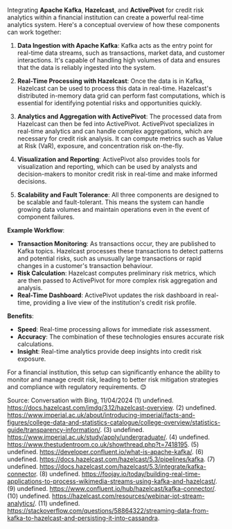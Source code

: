 Integrating **Apache Kafka**, **Hazelcast**, and **ActivePivot** for credit risk analytics within a financial institution can create a powerful real-time analytics system. Here's a conceptual overview of how these components can work together:

1. **Data Ingestion with Apache Kafka**: Kafka acts as the entry point for real-time data streams, such as transactions, market data, and customer interactions. It's capable of handling high volumes of data and ensures that the data is reliably ingested into the system.

2. **Real-Time Processing with Hazelcast**: Once the data is in Kafka, Hazelcast can be used to process this data in real-time. Hazelcast's distributed in-memory data grid can perform fast computations, which is essential for identifying potential risks and opportunities quickly.

3. **Analytics and Aggregation with ActivePivot**: The processed data from Hazelcast can then be fed into ActivePivot. ActivePivot specializes in real-time analytics and can handle complex aggregations, which are necessary for credit risk analysis. It can compute metrics such as Value at Risk (VaR), exposure, and concentration risk on-the-fly.

4. **Visualization and Reporting**: ActivePivot also provides tools for visualization and reporting, which can be used by analysts and decision-makers to monitor credit risk in real-time and make informed decisions.

5. **Scalability and Fault Tolerance**: All three components are designed to be scalable and fault-tolerant. This means the system can handle growing data volumes and maintain operations even in the event of component failures.

**Example Workflow**:
- **Transaction Monitoring**: As transactions occur, they are published to Kafka topics. Hazelcast processes these transactions to detect patterns and potential risks, such as unusually large transactions or rapid changes in a customer's transaction behaviour.
- **Risk Calculation**: Hazelcast computes preliminary risk metrics, which are then passed to ActivePivot for more complex risk aggregation and analysis.
- **Real-Time Dashboard**: ActivePivot updates the risk dashboard in real-time, providing a live view of the institution's credit risk profile.

**Benefits**:
- **Speed**: Real-time processing allows for immediate risk assessment.
- **Accuracy**: The combination of these technologies ensures accurate risk calculations.
- **Insight**: Real-time analytics provide deep insights into credit risk exposure.

For a financial institution, this setup can significantly enhance the ability to monitor and manage credit risk, leading to better risk mitigation strategies and compliance with regulatory requirements. 😊

Source: Conversation with Bing, 11/04/2024
(1) undefined. https://docs.hazelcast.com/imdg/3.12/hazelcast-overview.
(2) undefined. https://www.imperial.ac.uk/about/introducing-imperial/facts-and-figures/college-data-and-statistics-catalogue/college-overview/statistics-guide/transparency-information/.
(3) undefined. https://www.imperial.ac.uk/study/apply/undergraduate/.
(4) undefined. https://www.thestudentroom.co.uk/showthread.php?t=7418195.
(5) undefined. https://developer.confluent.io/what-is-apache-kafka/.
(6) undefined. https://docs.hazelcast.com/hazelcast/5.3/pipelines/kafka.
(7) undefined. https://docs.hazelcast.com/hazelcast/5.3/integrate/kafka-connector.
(8) undefined. https://foojay.io/today/building-real-time-applications-to-process-wikimedia-streams-using-kafka-and-hazelcast/.
(9) undefined. https://www.confluent.io/hub/hazelcast/kafka-connector/.
(10) undefined. https://hazelcast.com/resources/webinar-iot-stream-analytics/.
(11) undefined. https://stackoverflow.com/questions/58864322/streaming-data-from-kafka-to-hazelcast-and-persisting-it-into-cassandra.